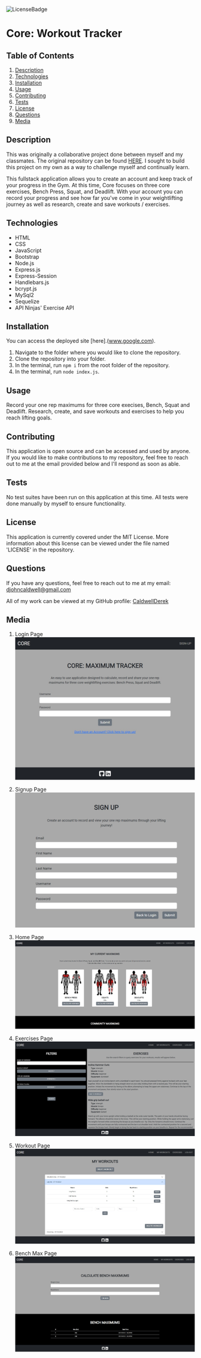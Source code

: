 ![LicenseBadge](https://img.shields.io/badge/License-MIT-blue)
# Core: Workout Tracker

## Table of Contents
1. [Description](#description)
2. [Technologies](#technologies)
3. [Installation](#installation)
4. [Usage](#usage)
5. [Contributing](#contributing)
6. [Tests](#tests)
7. [License](#license)
8. [Questions](#questions)
9. [Media](#media)

## Description
This was originally a collaborative project done between myself and my classmates. The original repository can be found [HERE](https://github.com/Raflores10/workout-tracker). I sought to build this project on my own as a way to challenge myself and continually learn. 

This fullstack application allows you to create an account and keep track of your progress in the Gym. At this time, Core focuses on three core exercises, Bench Press, Squat, and Deadlift. With your account you can record your progress and see how far you've come in your weightlifting journey as well as research, create and save workouts / exercises.

## Technologies
- HTML
- CSS
- JavaScript
- Bootstrap
- Node.js
- Express.js
- Express-Session
- Handlebars.js
- bcrypt.js
- MySql2
- Sequelize
- API Ninjas' Exercise API

## Installation
You can access the deployed site [here].(www.google.com). 

1. Navigate to the folder where you would like to clone the repository.
2. Clone the repository into your folder.
3. In the terminal, run `npm i` from the root folder of the repository.
4. In the terminal, run `node index.js`.

## Usage
Record your one rep maximums for three core execises, Bench, Squat and Deadlift. Research, create, and save workouts and exercises to help you reach lifting goals.

## Contributing
This application is open source and can be accessed and used by anyone. If you would like to make contributions to my repository, feel free to reach out to me at the email provided below and I'll respond as soon as able.

## Tests
No test suites have been run on this application at this time. All tests were done manually by myself to ensure functionality.

## License
This application is currently covered under the MIT License. More information about this license can be viewed under the file named 'LICENSE' in the repository.

## Questions
If you have any questions, feel free to reach out to me at my email: djohncaldwell@gmail.com

All of my work can be viewed at my GitHub profile: [CaldwellDerek](https://github.com/CaldwellDerek)

## Media

1. Login Page
![login](./public/assets/login.jpg)

2. Signup Page
![signup](./public/assets/signup.jpg)

3. Home Page
![home](./public/assets/home.jpg)

4. Exercises Page
![home](./public/assets/exercise.jpg)

4. Workout Page
![home](./public/assets/workouts.jpg)

4. Bench Max Page
![home](./public/assets/bench-max.jpg)